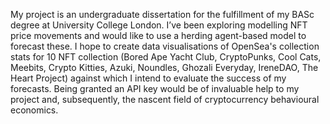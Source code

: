 
My project is an undergraduate dissertation for the fulfillment of my BASc degree at University College London. I’ve been exploring modelling NFT price movements and would like to use a herding agent-based model to forecast these.  I hope to create data visualisations of OpenSea's collection stats for 10 NFT collection (Bored Ape Yacht Club, CryptoPunks, Cool Cats, Meebits, Crypto Kitties, Azuki, Noundles, Ghozali Everyday, IreneDAO, The Heart Project) against which I intend to evaluate the success of my forecasts. Being granted an API key would be of invaluable help to my project and, subsequently, the nascent field of cryptocurrency behavioural economics.